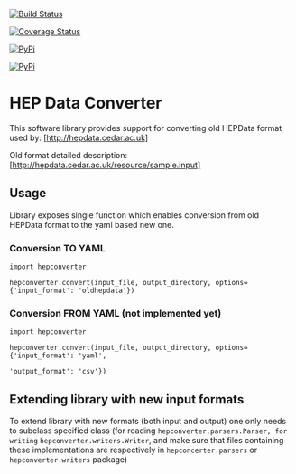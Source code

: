 [![Build Status](https://api.travis-ci.org/HEPData/hepdata-converter.svg)](https://travis-ci.org/HEPData/hepdata-converter)

[![Coverage Status](https://coveralls.io/repos/HEPData/hepdata-converter/badge.svg?branch=master&service=github)](https://coveralls.io/github/HEPData/hepdata-converter?branch=master)

[![PyPi](https://img.shields.io/pypi/dm/hepdata-converter.svg)](https://pypi.python.org/pypi/hepdata-converter/)

[![PyPi](https://img.shields.io/github/license/hepdata/hepdata-converter.svg)](https://github.com/HEPData/hepdata-converter/blob/master/LICENSE.txt)



# HEP Data Converter

This software library provides support for converting old HEPData format used by: [http://hepdata.cedar.ac.uk]

Old format detailed description: [http://hepdata.cedar.ac.uk/resource/sample.input]

## Usage

Library exposes single function which enables conversion from old HEPData format to the yaml based new one.


### Conversion TO YAML
```
import hepconverter

hepconverter.convert(input_file, output_directory, options={'input_format': 'oldhepdata'})

```

### Conversion FROM YAML (not implemented yet)

```
import hepconverter

hepconverter.convert(input_file, output_directory, options={'input_format': 'yaml',
                                                            'output_format': 'csv'})
```


## Extending library with new input formats

To extend library with new formats (both input and output) one only needs to subclass specified class (for reading
```hepconverter.parsers.Parser, for writing``` ```hepconverter.writers.Writer```, and make sure that files containing these implementations
are respectively in ```hepconcerter.parsers``` or ```hepconverter.writers``` package)

